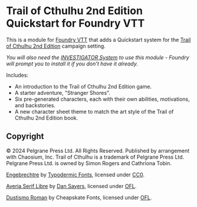 # Trail of Cthulhu 2nd Edition Quickstart for Foundry VTT

This is a module for [Foundry VTT](https://foundryvtt.com/) that adds a Quickstart system for the [Trail of Cthulhu 2nd Edition](https://pelgranepress.com/trail-of-cthulhu-second-edition/) campaign setting.

*You will also need the [INVESTIGATOR System](https://github.com/n3dst4/gumshoe-fvtt) to use this module - Foundry will prompt you to install it if you don't have it already.*

Includes:

* An introduction to the Trail of Cthulhu 2nd Edition game.
* A starter adventure, "Stranger Shores".
* Six pre-generated characters, each with their own abilities, motivations, and backstories.
* A new character sheet theme to match the art style of the Trail of Cthulhu 2nd Edition book.


## Copyright

© 2024 Pelgrane Press Ltd. All Rights Reserved. Published by arrangement with Chaosium, Inc. Trail of Cthulhu is a trademark of Pelgrane Press Ltd. Pelgrane Press Ltd. is owned by Simon Rogers and Cathriona Tobin.

[Engebrechtre](https://www.dafont.com/engebrechtre.font?text=Trail+of+Cthulhu&psize=l#null) by [Typodermic Fonts](https://typodermicfonts.com/), licensed under [CC0][cc0].

[Averia Serif Libre](https://fonts.google.com/specimen/Averia+Serif+Libre?preview.text=Trail%20of%20Cthulhu&query=averia) by [Dan Sayers](http://iotic.com/averia/), licensed under [OFL][ofl].

[Dustismo Roman](https://www.dafont.com/dustismo-roman.font?text=Trail+of+Cthulhu) by Cheapskate Fonts, licensed under [OFL][ofl].

[ofl]: https://scripts.sil.org/cms/scripts/page.php?site_id=nrsi&id=OFL
[cc0]: https://creativecommons.org/publicdomain/zero/1.0/
